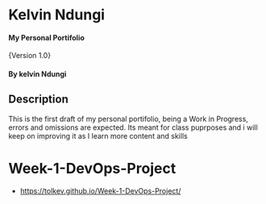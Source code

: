 # Kelvin Ndungi
#### My Personal Portifolio
{Version 1.0}
#### By **kelvin Ndungi**
## Description
This is the first draft of my personal portifolio, being a Work in Progress, errors and omissions are expected. Its meant for class puprposes and i will keep on improving it as I learn more content and skills
# Week-1-DevOps-Project
- https://tolkev.github.io/Week-1-DevOps-Project/
